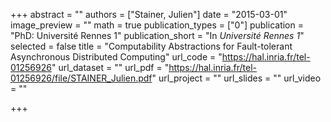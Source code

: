 +++
abstract = ""
authors = ["Stainer, Julien"]
date = "2015-03-01"
image_preview = ""
math = true
publication_types = ["0"]
publication = "PhD: Université Rennes 1"
publication_short = "In *Université Rennes 1*"
selected = false
title = "Computability Abstractions for Fault-tolerant Asynchronous Distributed Computing"
url_code = "https://hal.inria.fr/tel-01256926"
url_dataset = ""
url_pdf = "https://hal.inria.fr/tel-01256926/file/STAINER_Julien.pdf"
url_project = ""
url_slides = ""
url_video = ""

+++
